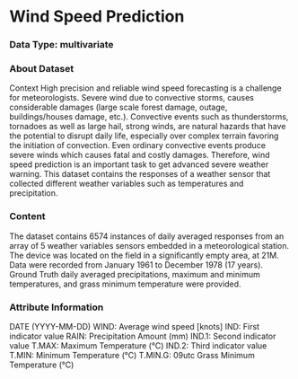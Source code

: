 
# Wind Speed Prediction
### Data Type: multivariate

### About Dataset
Context
High precision and reliable wind speed forecasting is a challenge for meteorologists. Severe wind due to convective storms, causes considerable damages (large scale forest damage, outage, buildings/houses damage, etc.). Convective events such as thunderstorms, tornadoes as well as large hail, strong winds, are natural hazards that have the potential to disrupt daily life, especially over complex terrain favoring the initiation of convection. Even ordinary convective events produce severe winds which causes fatal and costly damages. Therefore, wind speed prediction is an important task to get advanced severe weather warning. This dataset contains the responses of a weather sensor that collected different weather variables such as temperatures and precipitation.

### Content
The dataset contains 6574 instances of daily averaged responses from an array of 5 weather variables sensors embedded in a meteorological station. The device was located on the field in a significantly empty area, at 21M. Data were recorded from January 1961 to December 1978 (17 years). Ground Truth daily averaged precipitations, maximum and minimum temperatures, and grass minimum temperature were provided.

### Attribute Information
DATE (YYYY-MM-DD)
WIND: Average wind speed [knots]
IND: First indicator value
RAIN: Precipitation Amount (mm)
IND.1: Second indicator value
T.MAX: Maximum Temperature (°C)
IND.2: Third indicator value
T.MIN: Minimum Temperature (°C)
T.MIN.G: 09utc Grass Minimum Temperature (°C)